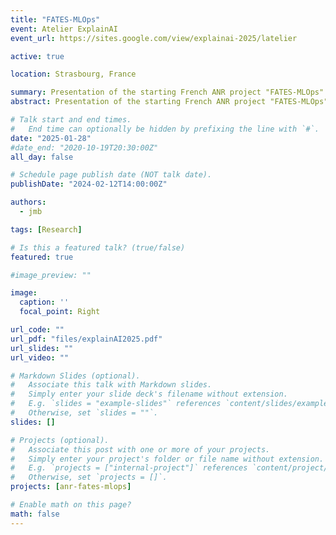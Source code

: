 ```yaml
---
title: "FATES-MLOps"
event: Atelier ExplainAI 
event_url: https://sites.google.com/view/explainai-2025/latelier

active: true

location: Strasbourg, France

summary: Presentation of the starting French ANR project "FATES-MLOps".
abstract: Presentation of the starting French ANR project "FATES-MLOps"

# Talk start and end times.
#   End time can optionally be hidden by prefixing the line with `#`.
date: "2025-01-28"
#date_end: "2020-10-19T20:30:00Z"
all_day: false

# Schedule page publish date (NOT talk date).
publishDate: "2024-02-12T14:00:00Z"

authors: 
  - jmb

tags: [Research]

# Is this a featured talk? (true/false)
featured: true

#image_preview: ""

image:
  caption: ''
  focal_point: Right

url_code: ""
url_pdf: "files/explainAI2025.pdf"
url_slides: ""
url_video: ""

# Markdown Slides (optional).
#   Associate this talk with Markdown slides.
#   Simply enter your slide deck's filename without extension.
#   E.g. `slides = "example-slides"` references `content/slides/example-slides.md`.
#   Otherwise, set `slides = ""`.
slides: []

# Projects (optional).
#   Associate this post with one or more of your projects.
#   Simply enter your project's folder or file name without extension.
#   E.g. `projects = ["internal-project"]` references `content/project/deep-learning/index.md`.
#   Otherwise, set `projects = []`.
projects: [anr-fates-mlops]

# Enable math on this page?
math: false
---
```

